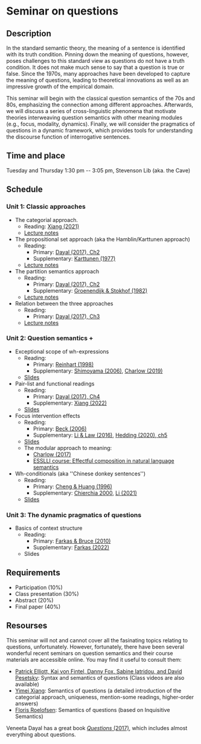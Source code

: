 # Seminar on questions 

## Description
In the standard semantic theory, the meaning of a sentence is identified with its truth condition. Pinning down the meaning of questions, however, poses challenges to this standard view as questions do not have a truth condition. It does not make much sense to say that a question is true or false. Since the 1970s, many approaches have been developed to capture the meaning of questions, leading to theoretical innovations as well as an impressive growth of the empirical domain.  

This seminar will begin with the classical question semantics of the 70s and 80s, emphasizing the connection among different approaches. Afterwards, we will discuss a series of cross-linguistic phenomena that motivate theories interweaving question semantics with other meaning modules (e.g., focus, modality, dynamics). Finally, we will consider the pragmatics of questions in a dynamic framework, which provides tools for understanding the discourse function of interrogative sentences. 

## Time and place
Tuesday and Thursday 1:30 pm -- 3:05 pm, Stevenson Lib (aka. the Cave)

## Schedule
### Unit 1: Classic approaches
- The categorial approach. 
  - Reading: [Xiang (2021)](https://link.springer.com/epdf/10.1007/s10988-020-09294-8?author_access_token=UVxHhIvlJBVo_alvFGAeVPe4RwlQNchNByi7wbcMAY7FxemtbOlymEGL01JT1uHiyhbh2qg_2XP2XH0z56Sl1WPyTYGJB_2J569xCWskCfG3bSwxMd6O6yZUa5YxlYtQvb5wN8T7FdckKz46ZcUnzQ%3D%3D) 
  - [Lecture notes](https://github.com/haozeli-ling/Questions/blob/main/categorial.pdf)
- The propositional set approach (aka the Hamblin/Karttunen approach)
  - Reading: 
    - Primary: [Dayal (2017), Ch2](https://github.com/haozeli-ling/Questions/blob/main/Dayal.%202017.%20Questions_ch2-3-4-ref.pdf)
    - Supplementary: [Karttunen (1977)](https://www.jstor.org/stable/25000027) 
  - [Lecture notes](https://github.com/haozeli-ling/Questions/blob/main/p-set.pdf)
- The partition semantics approach 
  - Reading:
    - Primary: [Dayal (2017), Ch2](https://github.com/haozeli-ling/Questions/blob/main/Dayal.%202017.%20Questions_ch2-3-4-ref.pdf)
    - Supplementary: [Groenendijk & Stokhof (1982)](https://www.jstor.org/stable/25001092#metadata_info_tab_contents)
  - [Lecture notes](https://github.com/haozeli-ling/Questions/blob/main/partition.pdf)
- Relation between the three approaches
  - Reading: 
    - Primary: [Dayal (2017), Ch3](https://github.com/haozeli-ling/Questions/blob/main/Dayal.%202017.%20Questions_ch2-3-4-ref.pdf)
  - [Lecture notes](https://github.com/haozeli-ling/Questions/blob/main/3_approaches.pdf)
### Unit 2: Question semantics + 
- Exceptional scope of wh-expressions
  - Reading: 
    - Primary: [Reinhart (1998)](https://www.jstor.org/stable/23748255#metadata_info_tab_contents)
    - Supplementary: [Shimoyama (2006)](https://link.springer.com/article/10.1007/s11050-006-0001-5), [Charlow (2019)](https://link.springer.com/article/10.1007/s10988-019-09278-3)
  - [Slides](https://github.com/haozeli-ling/Questions/blob/main/Wh-scope.pdf) 
- Pair-list and functional readings 
  - Reading:
    - Primary: [Dayal (2017), Ch4](https://github.com/haozeli-ling/Questions/blob/main/Dayal.%202017.%20Questions_ch2-3-4-ref.pdf)
    - Supplementary: [Xiang (2022)](https://ling.auf.net/lingbuzz/005097)
  - [Slides](https://github.com/haozeli-ling/Questions/blob/main/Pair-list.pdf)
- Focus intervention effects
  - Reading:
    - Primary: [Beck (2006)](https://www.jstor.org/stable/23748095#metadata_info_tab_contents)
    - Supplementary: [Li & Law (2016)](https://link.springer.com/article/10.1007/s10988-016-9189-0), [Hedding (2020), ch5](https://drive.google.com/file/d/1TDV77dY2JfvIDrjj0VFmrCsgrlqN4Yrj/view) 
  - [Slides](https://github.com/haozeli-ling/Questions/blob/main/FIE.pdf)
  - The modular approach to meaning: 
    - [Charlow (2017)](https://ling.auf.net/lingbuzz/003720)
    - [ESSLLI course: Effectful composition in natural language semantics](https://simoncharlow.com/esslli/)
- Wh-conditionals (aka ''Chinese donkey sentences'')
  - Reading: 
    - Primary: [Cheng & Huang (1996)](https://link.springer.com/article/10.1007/BF00355411)
    - Supplementary: [Chierchia 2000](https://scholar.harvard.edu/files/chierchia/files/2000_jeal_chineseconditionals.pdf), [Li (2021)](https://link.springer.com/article/10.1007/s11050-021-09180-4)
  - [Slides](https://github.com/haozeli-ling/Questions/blob/main/WHC.pdf)
### Unit 3: The dynamic pragmatics of questions
- Basics of context structure 
  - Reading:
    - Primary: [Farkas & Bruce (2010)](https://academic.oup.com/jos/article-abstract/27/1/81/1627586)
    - Supplementary: [Farkas (2022)](https://academic.oup.com/jos/article/39/2/295/6534147)
  - Slides

## Requirements
- Participation (10%)
- Class presentation (30%)
- Abstract (20%)
- Final paper (40%)

## Resourses

This seminar will not and cannot cover all the fasinating topics relating to questions, unfortunately. However, fortunately, there have been several wonderful recent seminars on question semantics and their course materials are accessible online. You may find it useful to consult them:

- [Patrick Elliott, Kai von Fintel, Danny Fox, Sabine Iatridou, and David Pesetsky](https://canvas.mit.edu/courses/7282): Syntax and semantics of questions (Class videos are also available)  
- [Yimei Xiang](https://yimeixiang.wordpress.com/teaching/): Semantics of questions (a detailed introduction of the categorial approach, uniqueness, mention-some readings, higher-order answers)
- [Floris Roelofsen](https://projects.illc.uva.nl/inquisitivesemantics/courses/2018-creteling.html): Semantics of questions (based on Inquisitive Semantics)

Veneeta Dayal has a great book [*Questions* (2017)](https://global.oup.com/ukhe/product/questions-9780199281275?cc=us&lang=en&), which includes almost everything about questions.  
